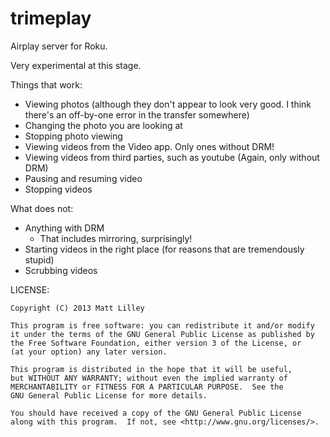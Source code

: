 trimeplay
=========

Airplay server for Roku.

Very experimental at this stage. 

Things that work:
   * Viewing photos (although they don't appear to look very good. I think there's an off-by-one error in the transfer somewhere)
   * Changing the photo you are looking at
   * Stopping photo viewing
   * Viewing videos from the Video app. Only ones without DRM!
   * Viewing videos from third parties, such as youtube (Again, only without DRM)
   * Pausing and resuming video
   * Stopping videos

What does not:
   * Anything with DRM
      * That includes mirroring, surprisingly!
   * Starting videos in the right place (for reasons that are tremendously stupid)
   * Scrubbing videos


LICENSE:

    Copyright (C) 2013 Matt Lilley

    This program is free software: you can redistribute it and/or modify
    it under the terms of the GNU General Public License as published by
    the Free Software Foundation, either version 3 of the License, or
    (at your option) any later version.

    This program is distributed in the hope that it will be useful,
    but WITHOUT ANY WARRANTY; without even the implied warranty of
    MERCHANTABILITY or FITNESS FOR A PARTICULAR PURPOSE.  See the
    GNU General Public License for more details.

    You should have received a copy of the GNU General Public License
    along with this program.  If not, see <http://www.gnu.org/licenses/>.